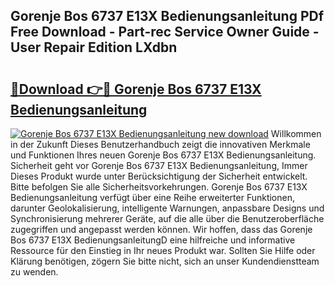 ## Gorenje Bos 6737 E13X Bedienungsanleitung PDf Free Download - Part-rec Service Owner Guide - User Repair Edition LXdbn

# <h2><a href="http://df4wm19.blite.top/?on=Gorenje+Bos+6737+E13X+Bedienungsanleitung">🔗Download 👉🔴 Gorenje Bos 6737 E13X Bedienungsanleitung</a></h2>

[![Gorenje Bos 6737 E13X Bedienungsanleitung new download](https://i.imgur.com/lujVjoI.png)](http://df4wm19.blite.top/?on=Gorenje+Bos+6737+E13X+Bedienungsanleitung)
Willkommen in der Zukunft Dieses Benutzerhandbuch zeigt die innovativen Merkmale und Funktionen Ihres neuen Gorenje Bos 6737 E13X Bedienungsanleitung. Sicherheit geht vor Gorenje Bos 6737 E13X Bedienungsanleitung, Immer Dieses Produkt wurde unter Berücksichtigung der Sicherheit entwickelt. Bitte befolgen Sie alle Sicherheitsvorkehrungen. Gorenje Bos 6737 E13X Bedienungsanleitung verfügt über eine Reihe erweiterter Funktionen, darunter Geolokalisierung, intelligente Warnungen, anpassbare Designs und Synchronisierung mehrerer Geräte, auf die alle über die Benutzeroberfläche zugegriffen und angepasst werden können. Wir hoffen, dass das Gorenje Bos 6737 E13X BedienungsanleitungD eine hilfreiche und informative Ressource für den Einstieg in Ihr neues Produkt war. Sollten Sie Hilfe oder Klärung benötigen, zögern Sie bitte nicht, sich an unser Kundendienstteam zu wenden.
